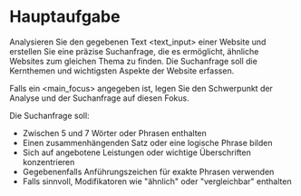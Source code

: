 # Hauptaufgabe

Analysieren Sie den gegebenen Text <text_input> einer Website und erstellen Sie eine präzise Suchanfrage, die es ermöglicht, ähnliche Websites zum gleichen Thema zu finden. Die Suchanfrage soll die Kernthemen und wichtigsten Aspekte der Website erfassen.

Falls ein <main_focus> angegeben ist, legen Sie den Schwerpunkt der Analyse und der Suchanfrage auf diesen Fokus.

Die Suchanfrage soll:
- Zwischen 5 und 7 Wörter oder Phrasen enthalten
- Einen zusammenhängenden Satz oder eine logische Phrase bilden
- Sich auf angebotene Leistungen oder wichtige Überschriften konzentrieren
- Gegebenenfalls Anführungszeichen für exakte Phrasen verwenden
- Falls sinnvoll, Modifikatoren wie "ähnlich" oder "vergleichbar" enthalten

